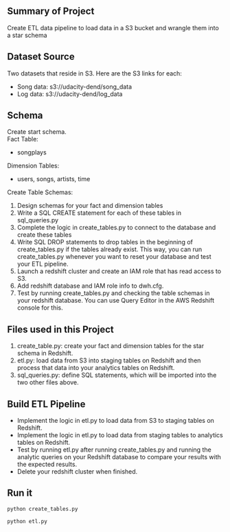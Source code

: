 ## Summary of Project
Create ETL data pipeline to load data in a S3 bucket and wrangle them into a star schema

## Dataset Source
Two datasets that reside in S3. Here are the S3 links for each:
- Song data: s3://udacity-dend/song_data
- Log data: s3://udacity-dend/log_data

## Schema 
Create start schema. <br>
Fact Table: 
- songplays

Dimension Tables:
- users, songs, artists, time

Create Table Schemas:
1. Design schemas for your fact and dimension tables
2. Write a SQL CREATE statement for each of these tables in sql_queries.py
3. Complete the logic in create_tables.py to connect to the database and create these tables
4. Write SQL DROP statements to drop tables in the beginning of create_tables.py if the tables already exist. This way, you can run create_tables.py whenever you want to reset your database and test your ETL pipeline.
5. Launch a redshift cluster and create an IAM role that has read access to S3.
6. Add redshift database and IAM role info to dwh.cfg.
7. Test by running create_tables.py and checking the table schemas in your redshift database. You can use Query Editor in the AWS Redshift console for this.

## Files used in this Project
1. create_table.py: create your fact and dimension tables for the star schema in Redshift.
2. etl.py: load data from S3 into staging tables on Redshift and then process that data into your analytics tables on Redshift.
3. sql_queries.py: define  SQL statements, which will be imported into the two other files above.

## Build ETL Pipeline
- Implement the logic in etl.py to load data from S3 to staging tables on Redshift.
- Implement the logic in etl.py to load data from staging tables to analytics tables on Redshift.
- Test by running etl.py after running create_tables.py and running the analytic queries on your Redshift database to compare your results with the expected results.
- Delete your redshift cluster when finished.


## Run it
```bash
python create_tables.py
```

```bash
python etl.py
```
